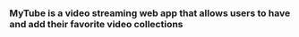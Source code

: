 ### MyTube is a video streaming web app that allows users to have and add their favorite video collections
